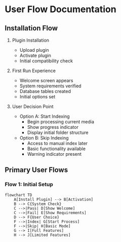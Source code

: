 # User Flow Documentation

## Installation Flow
1. Plugin Installation
   - Upload plugin
   - Activate plugin
   - Initial compatibility check

2. First Run Experience
   - Welcome screen appears
   - System requirements verified
   - Database tables created
   - Initial options set

3. User Decision Point
   - Option A: Start Indexing
     * Begin processing current media
     * Show progress indicator
     * Display initial folder structure
   - Option B: Skip Indexing
     * Access to manual index later
     * Basic functionality available
     * Warning indicator present

## Primary User Flows

### Flow 1: Initial Setup
```mermaid
flowchart TD
    A[Install Plugin] --> B[Activation]
    B --> C{System Check}
    C -->|Pass| D[Show Welcome]
    C -->|Fail| E[Show Requirements]
    D --> F{User Choice}
    F -->|Index| G[Start Process]
    F -->|Skip| H[Basic Mode]
    G --> I[Full Features]
    H --> J[Limited Features]